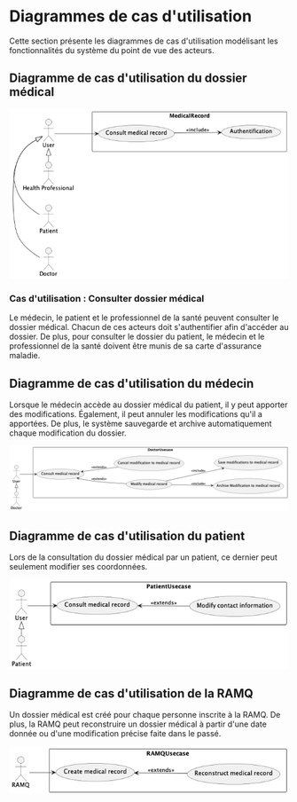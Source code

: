 
# Diagrammes de cas d'utilisation 
Cette section présente les diagrammes de cas d'utilisation modélisant les fonctionnalités du système du point de vue des acteurs.

## Diagramme de cas d'utilisation du dossier médical 
![](./_models/UseCase/MedicalRecordUsecase.png)

### Cas d'utilisation : Consulter dossier médical
Le médecin, le patient et le professionnel de la santé peuvent consulter le dossier médical. Chacun de ces acteurs doit s'authentifier afin d'accéder au dossier. De plus, pour consulter le dossier du patient, le médecin et le professionnel de la santé doivent être munis de sa carte d'assurance maladie.

## Diagramme de cas d'utilisation du médecin
Lorsque le médecin accède au dossier médical du patient, il y peut apporter des modifications. Également, il peut annuler les modifications qu'il a apportées. De plus, le système sauvegarde et archive automatiquement chaque modification du dossier. 

![](./_models/UseCase/DoctorUsecase.png)

## Diagramme de cas d'utilisation du patient
Lors de la consultation du dossier médical par un patient, ce dernier peut seulement modifier ses coordonnées.

![](./_models/UseCase/PatientUsecase.png)

## Diagramme de cas d'utilisation de la RAMQ
Un dossier médical est créé pour chaque personne inscrite à la RAMQ. De plus, la RAMQ peut reconstruire un dossier médical à partir d'une date donnée ou d'une modification précise faite dans le passé.

![](./_models/UseCase/RAMQUsecase.png)